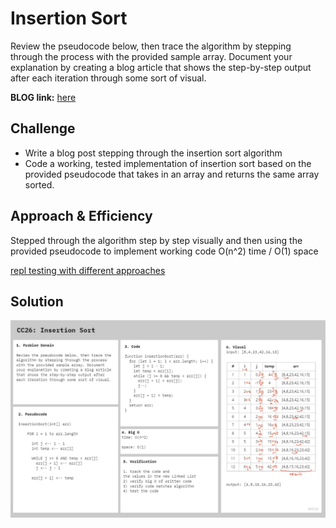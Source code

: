 # Insertion Sort

Review the pseudocode below, then trace the algorithm by stepping through the process with the provided sample array. Document your explanation by creating a blog article that shows the step-by-step output after each iteration through some sort of visual.

**BLOG link:** [here](BLOG.md)

## Challenge

- Write a blog post stepping through the insertion sort algorithm
- Code a working, tested implementation of insertion sort based on the provided pseudocode that takes in an array and returns the same array sorted.

## Approach & Efficiency

Stepped through the algorithm step by step visually and then using the provided pseudocode to implement working code
O(n^2) time / O(1) space

[repl testing with different approaches](https://replit.com/join/jhnyhwzd-afnandamra1)

## Solution

![whiteboard](../assets/insertionSort.jpg)
